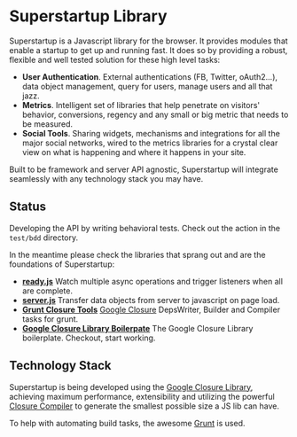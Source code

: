 # Superstartup Library

Superstartup is a Javascript library for the browser. It provides modules that enable a startup to get up and running fast. It does so by providing a robust, flexible and well tested solution for these high level tasks:

* **User Authentication**. External authentications (FB, Twitter, oAuth2...), data object management, query for users, manage users and all that jazz.
* **Metrics**. Intelligent set of libraries that help penetrate on visitors' behavior, conversions, regency and any small or big metric that needs to be measured.
* **Social Tools**. Sharing widgets, mechanisms and integrations for all the major social networks, wired to the metrics libraries for a crystal clear view on what is happening and where it happens in your site.

Built to be framework and server API agnostic, Superstartup will integrate seamlessly with any technology stack you may have.

## Status

Developing the API by writing behavioral tests. Check out the action in the `test/bdd` directory.

In the meantime please check the libraries that sprang out and are the foundations of Superstartup:

* **[ready.js](https://github.com/thanpolas/server2js)** Watch multiple async operations and trigger listeners when all are complete.
* **[server.js](https://github.com/thanpolas/server2js)** Transfer data objects from server to javascript on page load.
* **[Grunt Closure Tools](https://github.com/thanpolas/grunt-closure-tools)** [Google Closure](https://developers.google.com/closure/library/) DepsWriter, Builder and Compiler tasks for grunt.
* **[Google Closure Library Boilerpate](https://github.com/thanpolas/closure-boilerplate)** The Google Closure Library boilerplate. Checkout, start working.


## Technology Stack

Superstartup is being developed using the [Google Closure Library](https://developers.google.com/closure/library/), achieving maximum performance, extensibility and utilizing the powerful [Closure Compiler](https://developers.google.com/closure/compiler/) to generate the smallest possible size a JS lib can have.

To help with automating build tasks, the awesome [Grunt](https://github.com/cowboy/grunt#readme) is used.


